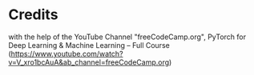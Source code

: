 # Credits
with the help of the YouTube Channel "freeCodeCamp.org", PyTorch for Deep Learning & Machine Learning – Full Course (https://www.youtube.com/watch?v=V_xro1bcAuA&ab_channel=freeCodeCamp.org)
